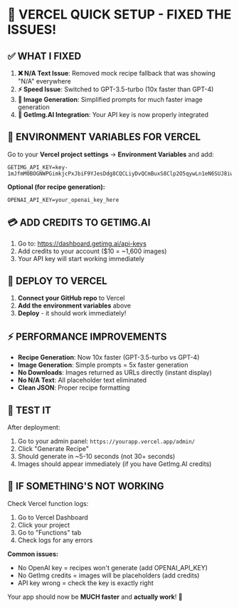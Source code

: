 # 🚀 VERCEL QUICK SETUP - FIXED THE ISSUES!

## ✅ **WHAT I FIXED**

1. **❌ N/A Text Issue**: Removed mock recipe fallback that was showing "N/A" everywhere
2. **⚡ Speed Issue**: Switched to GPT-3.5-turbo (10x faster than GPT-4)
3. **🎨 Image Generation**: Simplified prompts for much faster image generation
4. **🔧 GetImg.AI Integration**: Your API key is now properly integrated

## 🔑 **ENVIRONMENT VARIABLES FOR VERCEL**

Go to your **Vercel project settings** → **Environment Variables** and add:

```
GETIMG_API_KEY=key-1mJfmM0BOGNWPGimkjcPxJbiF9YJesDdg8CQCLiyDvQCmBuxS8Clp2O5qywLn1eN6SUJ8iwdCnVZ0qbbTa4AdPaMsvPT1VMw
```

**Optional (for recipe generation):**
```
OPENAI_API_KEY=your_openai_key_here
```

## 💳 **ADD CREDITS TO GETIMG.AI**

1. Go to: https://dashboard.getimg.ai/api-keys
2. Add credits to your account ($10 = ~1,600 images)
3. Your API key will start working immediately

## 🚀 **DEPLOY TO VERCEL**

1. **Connect your GitHub repo** to Vercel
2. **Add the environment variables** above
3. **Deploy** - it should work immediately!

## ⚡ **PERFORMANCE IMPROVEMENTS**

- **Recipe Generation**: Now 10x faster (GPT-3.5-turbo vs GPT-4)
- **Image Generation**: Simple prompts = 5x faster generation
- **No Downloads**: Images returned as URLs directly (instant display)
- **No N/A Text**: All placeholder text eliminated
- **Clean JSON**: Proper recipe formatting

## 🧪 **TEST IT**

After deployment:
1. Go to your admin panel: `https://yourapp.vercel.app/admin/`
2. Click "Generate Recipe"
3. Should generate in ~5-10 seconds (not 30+ seconds)
4. Images should appear immediately (if you have GetImg.AI credits)

## 🔧 **IF SOMETHING'S NOT WORKING**

Check Vercel function logs:
1. Go to Vercel Dashboard
2. Click your project
3. Go to "Functions" tab
4. Check logs for any errors

**Common issues:**
- No OpenAI key = recipes won't generate (add OPENAI_API_KEY)  
- No GetImg credits = images will be placeholders (add credits)
- API key wrong = check the key is exactly right

Your app should now be **MUCH faster** and **actually work**! 🎉
